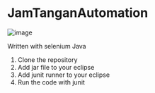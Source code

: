 # JamTanganAutomation

![image](https://user-images.githubusercontent.com/64722895/206082349-c73faaac-8377-4e2c-8cfb-0f32b48f45b1.png)

Written with selenium Java


1. Clone the repository
2. Add jar file to your eclipse
3. Add junit runner to your eclipse
4. Run the code with junit
